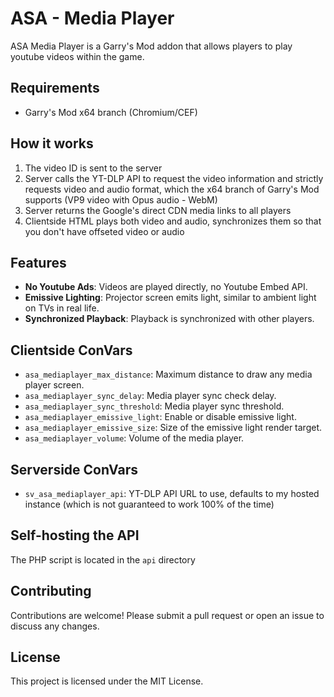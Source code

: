 # ASA - Media Player
ASA Media Player is a Garry's Mod addon that allows players to play youtube videos within the game.

## Requirements
- Garry's Mod x64 branch (Chromium/CEF)

## How it works
1. The video ID is sent to the server
2. Server calls the YT-DLP API to request the video information and strictly requests video and audio format, which the x64 branch of Garry's Mod supports (VP9 video with Opus audio - WebM)
3. Server returns the Google's direct CDN media links to all players
4. Clientside HTML plays both video and audio, synchronizes them so that you don't have offseted video or audio

## Features
- **No Youtube Ads**: Videos are played directly, no Youtube Embed API.
- **Emissive Lighting**: Projector screen emits light, similar to ambient light on TVs in real life.
- **Synchronized Playback**: Playback is synchronized with other players.

## Clientside ConVars
- `asa_mediaplayer_max_distance`: Maximum distance to draw any media player screen.
- `asa_mediaplayer_sync_delay`: Media player sync check delay.
- `asa_mediaplayer_sync_threshold`: Media player sync threshold.
- `asa_mediaplayer_emissive_light`: Enable or disable emissive light.
- `asa_mediaplayer_emissive_size`: Size of the emissive light render target.
- `asa_mediaplayer_volume`: Volume of the media player.

## Serverside ConVars
- `sv_asa_mediaplayer_api`: YT-DLP API URL to use, defaults to my hosted instance (which is not guaranteed to work 100% of the time)

## Self-hosting the API
The PHP script is located in the `api` directory

## Contributing
Contributions are welcome! Please submit a pull request or open an issue to discuss any changes.

## License
This project is licensed under the MIT License.